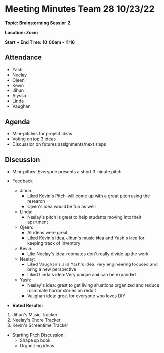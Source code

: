 # Meeting Minutes Team 28 10/23/22

**Topic: Brainstorming Session 2**

**Location: Zoom**

**Start + End Time: 10:00am - 11:16**

## Attendance
- Yash
- Neelay
- Ojeen
- Kevin
- Jihun
- Alyssa
- Linda
- Vaughan

## Agenda
- Mini-pitches for project ideas
- Voting on top 3 ideas
- Discussion on futures assignments/next steps

## Discussion
- Mini-pithes: Everyone presents a short 3 minute pitch

- Feedback:
  - Jihun:
    - Liked Kevin's Pitch: will come up with a great pitch using the research
    - Ojeen's idea would be fun as well
  - Linda:
    - Neelay's pitch is great to help students moving into their apartment 
  - Ojeen:
    - All ideas were great
    - Liked Kevin's Idea, Jihun's music idea and Yash's idea for keeping track of inventory
  - Kevin:
    - Like Neelay's idea: roomates don't really divide up the work
  - Neelay:
    - Liked Vaughan's and Yash's idea: very engineering focused and bring a new perspective
    - Liked Linda's idea: Very unique and can be expanded
  - Yash:
    - Neelay's idea: great to get living situations organized and reduce roommate horror stories on reddit
    - Vaughan idea: great for everyone who loves DIY
- **Voted Results:**

1. Jihun's Music Tracker
2. Neelay's Chore Tracker
3. Kevin's Screentime Tracker

- Starting Pitch Discussion:
  - Shape up book
  - Organizing ideas
